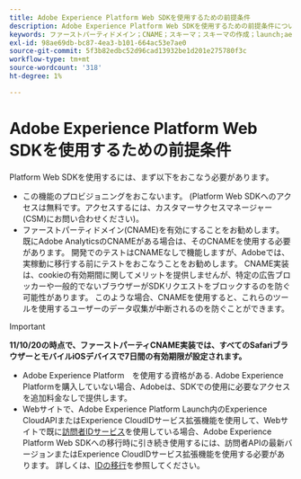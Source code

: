 ```yaml
---
title: Adobe Experience Platform Web SDKを使用するための前提条件
description: Adobe Experience Platform Web SDKを使用するための前提条件について説明します。
keywords: ファーストパーティドメイン；CNAME；スキーマ；スキーマの作成；launch;aep web sdk拡張機能；拡張機能；設定id；設定ツール；データ要素；データ要素の作成；XDMオブジェクト；sendEvent；イベントの送信；
exl-id: 98ae69db-bc87-4ea3-b101-664ac53e7ae0
source-git-commit: 5f3b82edbc52d96cad13932be1d201e275780f3c
workflow-type: tm+mt
source-wordcount: '318'
ht-degree: 1%

---
```


# Adobe Experience Platform Web SDKを使用するための前提条件

Platform Web SDKを使用するには、まず以下をおこなう必要があります。

- この機能のプロビジョニングをおこないます。 (Platform Web SDKへのアクセスは無料です。アクセスするには、カスタマーサクセスマネージャー(CSM)にお問い合わせください)。
- ファーストパーティドメイン(CNAME)を有効にすることをお勧めします。 既にAdobe AnalyticsのCNAMEがある場合は、そのCNAMEを使用する必要があります。 開発でのテストはCNAMEなしで機能しますが、Adobeでは、実稼動に移行する前にテストをおこなうことをお勧めします。 CNAME実装は、cookieの有効期間に関してメリットを提供しませんが、特定の広告ブロッカーや一般的でないブラウザーがSDKリクエストをブロックするのを防ぐ可能性があります。 このような場合、CNAMEを使用すると、これらのツールを使用するユーザーのデータ収集が中断されるのを防ぐことができます。

>[!IMPORTANT]
>
>**11/10/20の時点で、ファーストパーティCNAME実装では、すべてのSafariブラウザーとモバイルiOSデバイスで7日間の有効期限が設定されます。**

- Adobe Experience Platform　を使用する資格がある. Adobe Experience Platformを購入していない場合、Adobeは、SDKでの使用に必要なアクセスを追加料金なしで提供します。
- Webサイトで、Adobe Experience Platform Launch内のExperience CloudAPIまたはExperience CloudIDサービス拡張機能を使用して、Webサイトで既に[訪問者IDサービス](https://experienceleague.adobe.com/docs/experience-platform/edge/identity/overview.html)を使用している場合、Adobe Experience Platform Web SDKへの移行時に引き続き使用するには、訪問者APIの最新バージョンまたはExperience CloudIDサービス拡張機能を使用する必要があります。 詳しくは、[IDの移行](https://experienceleague.adobe.com/docs/experience-platform/edge/identity/overview.html?lang=en#identity)を参照してください。
